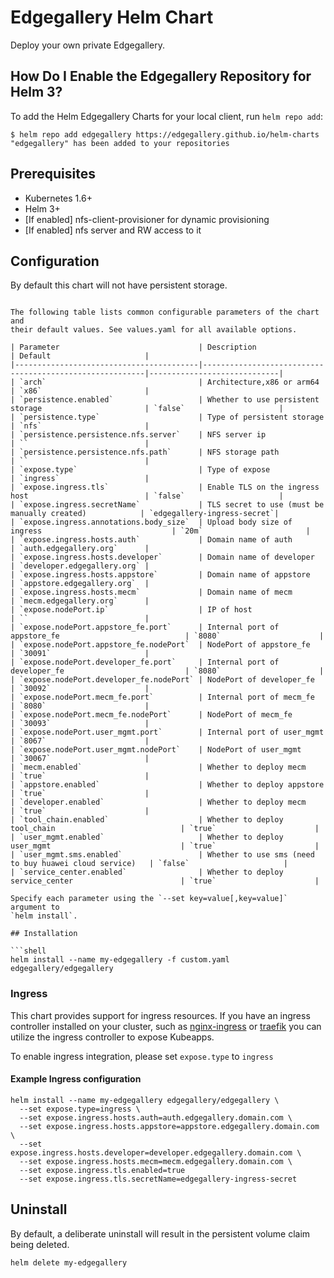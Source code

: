 # Edgegallery Helm Chart

Deploy your own private Edgegallery.

## How Do I Enable the Edgegallery Repository for Helm 3?

To add the Helm Edgegallery Charts for your local client, run `helm repo add`:

```
$ helm repo add edgegallery https://edgegallery.github.io/helm-charts
"edgegallery" has been added to your repositories
```

## Prerequisites
* Kubernetes 1.6+
* Helm 3+
* [If enabled] nfs-client-provisioner for dynamic provisioning
* [If enabled] nfs server and RW access to it

## Configuration

By default this chart will not have persistent storage.
```

The following table lists common configurable parameters of the chart and
their default values. See values.yaml for all available options.

| Parameter                               | Description                                             | Default                     |
|-----------------------------------------|---------------------------------------------------------|-----------------------------|
| `arch`                                  | Architecture,x86 or arm64                               | `x86`                       |
| `persistence.enabled`                   | Whether to use persistent storage                       | `false`                     |
| `persistence.type`                      | Type of persistent storage                              | `nfs`                       |
| `persistence.persistence.nfs.server`    | NFS server ip                                           | ``                          |
| `persistence.persistence.nfs.path`      | NFS storage path                                        | ``                          |
| `expose.type`                           | Type of expose                                          | `ingress`                   |
| `expose.ingress.tls`                    | Enable TLS on the ingress host                          | `false`                     |
| `expose.ingress.secretName`             | TLS secret to use (must be manually created)            | `edgegallery-ingress-secret`|
| `expose.ingress.annotations.body_size`  | Upload body size of ingress                             | `20m`                       |
| `expose.ingress.hosts.auth`             | Domain name of auth                                     | `auth.edgegallery.org`      |
| `expose.ingress.hosts.developer`        | Domain name of developer                                | `developer.edgegallery.org` |
| `expose.ingress.hosts.appstore`         | Domain name of appstore                                 | `appstore.edgegallery.org`  |
| `expose.ingress.hosts.mecm`             | Domain name of mecm                                     | `mecm.edgegallery.org`      |
| `expose.nodePort.ip`                    | IP of host                                              | ``                          |
| `expose.nodePort.appstore_fe.port`      | Internal port of appstore_fe                            | `8080`                      |
| `expose.nodePort.appstore_fe.nodePort`  | NodePort of appstore_fe                                 | `30091`                     |
| `expose.nodePort.developer_fe.port`     | Internal port of developer_fe                           | `8080`                      |
| `expose.nodePort.developer_fe.nodePort` | NodePort of developer_fe                                | `30092`                     |
| `expose.nodePort.mecm_fe.port`          | Internal port of mecm_fe                                | `8080`                      |
| `expose.nodePort.mecm_fe.nodePort`      | NodePort of mecm_fe                                     | `30093`                     |
| `expose.nodePort.user_mgmt.port`        | Internal port of user_mgmt                              | `8067`                      |
| `expose.nodePort.user_mgmt.nodePort`    | NodePort of user_mgmt                                   | `30067`                     |
| `mecm.enabled`                          | Whether to deploy mecm                                  | `true`                      |
| `appstore.enabled`                      | Whether to deploy appstore                              | `true`                      |
| `developer.enabled`                     | Whether to deploy mecm                                  | `true`                      |
| `tool_chain.enabled`                    | Whether to deploy tool_chain                            | `true`                      |
| `user_mgmt.enabled`                     | Whether to deploy user_mgmt                             | `true`                      |
| `user_mgmt.sms.enabled`                 | Whether to use sms (need to buy huawei cloud service)   | `false`                     |
| `service_center.enabled`                | Whether to deploy service_center                        | `true`                      |

Specify each parameter using the `--set key=value[,key=value]` argument to
`helm install`.

## Installation

```shell
helm install --name my-edgegallery -f custom.yaml edgegallery/edgegallery
```

### Ingress

This chart provides support for ingress resources. If you have an ingress controller installed on your cluster, such as [nginx-ingress](https://hub.kubeapps.com/charts/stable/nginx-ingress) or [traefik](https://hub.kubeapps.com/charts/stable/traefik) you can utilize the ingress controller to expose Kubeapps.

To enable ingress integration, please set `expose.type` to `ingress`

#### Example Ingress configuration

```shell
helm install --name my-edgegallery edgegallery/edgegallery \
  --set expose.type=ingress \
  --set expose.ingress.hosts.auth=auth.edgegallery.domain.com \
  --set expose.ingress.hosts.appstore=appstore.edgegallery.domain.com \
  --set expose.ingress.hosts.developer=developer.edgegallery.domain.com \
  --set expose.ingress.hosts.mecm=mecm.edgegallery.domain.com \
  --set expose.ingress.tls.enabled=true
  --set expose.ingress.tls.secretName=edgegallery-ingress-secret
```

## Uninstall

By default, a deliberate uninstall will result in the persistent volume
claim being deleted.

```shell
helm delete my-edgegallery
```
